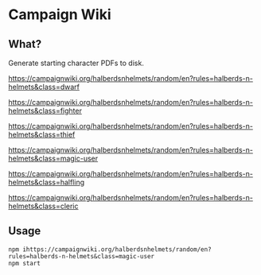 # Campaign Wiki

## What?

Generate starting character PDFs to disk.

https://campaignwiki.org/halberdsnhelmets/random/en?rules=halberds-n-helmets&class=dwarf

https://campaignwiki.org/halberdsnhelmets/random/en?rules=halberds-n-helmets&class=fighter

https://campaignwiki.org/halberdsnhelmets/random/en?rules=halberds-n-helmets&class=thief

https://campaignwiki.org/halberdsnhelmets/random/en?rules=halberds-n-helmets&class=magic-user

https://campaignwiki.org/halberdsnhelmets/random/en?rules=halberds-n-helmets&class=halfling

https://campaignwiki.org/halberdsnhelmets/random/en?rules=halberds-n-helmets&class=cleric

## Usage

```
npm ihttps://campaignwiki.org/halberdsnhelmets/random/en?rules=halberds-n-helmets&class=magic-user
npm start
```
